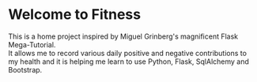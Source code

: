# Welcome to Fitness

This is a home project inspired by Miguel Grinberg's magnificent Flask Mega-Tutorial.  
It allows me to record various daily positive and negative contributions to my health 
and it is helping me learn to use Python, Flask, SqlAlchemy and Bootstrap.